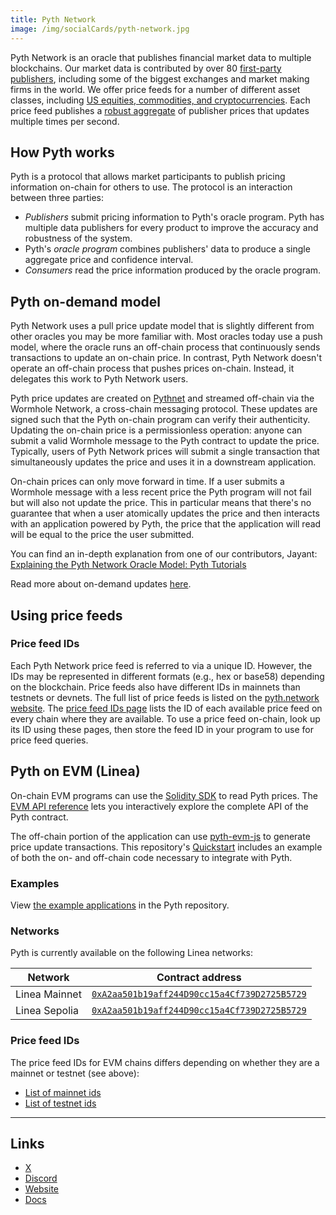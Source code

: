 ```yaml
---
title: Pyth Network
image: /img/socialCards/pyth-network.jpg
---
```


Pyth Network is an oracle that publishes financial market data to multiple blockchains. Our market
data is contributed by over 80 [first-party publishers](https://pyth.network/publishers), including
some of the biggest exchanges and market making firms in the world. We offer price feeds for a
number of different asset classes, including [US equities, commodities, and cryptocurrencies](https://pyth.network/price-feeds).
Each price feed publishes a [robust aggregate](https://docs.pyth.network/documentation/how-pyth-works/price-aggregation)
of publisher prices that updates multiple times per second.

## How Pyth works

Pyth is a protocol that allows market participants to publish pricing information on-chain for
others to use. The protocol is an interaction between three parties:

- _Publishers_ submit pricing information to Pyth's oracle program. Pyth has multiple data
publishers for every product to improve the accuracy and robustness of the system.
- Pyth's _oracle program_ combines publishers' data to produce a single aggregate price and
confidence interval.
- _Consumers_ read the price information produced by the oracle program.

## Pyth on-demand model

Pyth Network uses a pull price update model that is slightly different from other oracles you
may be more familiar with. Most oracles today use a push model, where the oracle runs an
off-chain process that continuously sends transactions to update an on-chain price. In contrast,
Pyth Network doesn't operate an off-chain process that pushes prices on-chain. Instead, it
delegates this work to Pyth Network users.

Pyth price updates are created on [Pythnet](https://docs.pyth.network/documentation/how-pyth-works/pythnet)
and streamed off-chain via the Wormhole Network, a cross-chain messaging protocol. These updates
are signed such that the Pyth on-chain program can verify their authenticity. Updating the on-chain
price is a permissionless operation: anyone can submit a valid Wormhole message to the Pyth
contract to update the price. Typically, users of Pyth Network prices will submit a single
transaction that simultaneously updates the price and uses it in a downstream application.

On-chain prices can only move forward in time. If a user submits a Wormhole message with a less
recent price the Pyth program will not fail but will also not update the price. This in particular
means that there's no guarantee that when a user atomically updates the price and then interacts
with an application powered by Pyth, the price that the application will read will be equal to
the price the user submitted.

You can find an in-depth explanation from one of our contributors, Jayant:
[Explaining the Pyth Network Oracle Model: Pyth Tutorials](https://www.youtube.com/watch?v=qdwrs23Qc9g)

Read more about on-demand updates [here](https://docs.pyth.network/documentation/pythnet-price-feeds/on-demand).

## Using price feeds

### Price feed IDs

Each Pyth Network price feed is referred to via a unique ID. However, the IDs may be represented in
different formats (e.g., hex or base58) depending on the blockchain. Price feeds also have different
IDs in mainnets than testnets or devnets. The full list of price feeds is listed on the
[pyth.network website](https://pyth.network/price-feeds). The [price feed IDs page](https://pyth.network/developers/price-feed-ids)
lists the ID of each available price feed on every chain where they are available. To use a price
feed on-chain, look up its ID using these pages, then store the feed ID in your program to use for
price feed queries.

## Pyth on EVM (Linea)

On-chain EVM programs can use the [Solidity SDK](https://github.com/pyth-network/pyth-sdk-solidity)
to read Pyth prices. The [EVM API reference](https://docs.pyth.network/evm) lets you interactively
explore the complete API of the Pyth contract.

The off-chain portion of the application can use [pyth-evm-js](https://github.com/pyth-network/pyth-crosschain/tree/main/target_chains/ethereum/sdk/js)
to generate price update transactions. This repository's [Quickstart](https://github.com/pyth-network/pyth-crosschain/tree/main/target_chains/ethereum/sdk/js#quickstart)
includes an example of both the on- and off-chain code necessary to integrate with Pyth.

### Examples

View [the example applications](https://github.com/pyth-network/pyth-examples/tree/main/price_feeds)
in the Pyth repository.

### Networks

Pyth is currently available on the following Linea networks:

| Network | Contract address |
| --- | --- |
| Linea Mainnet | [`0xA2aa501b19aff244D90cc15a4Cf739D2725B5729`](https://explorer.linea.build/address/0xA2aa501b19aff244D90cc15a4Cf739D2725B5729) |
| Linea Sepolia | [`0xA2aa501b19aff244D90cc15a4Cf739D2725B5729`](https://sepolia.lineascan.build/address/0xA2aa501b19aff244D90cc15a4Cf739D2725B5729) |

### Price feed IDs

The price feed IDs for EVM chains differs depending on whether they are a mainnet or testnet (see
above):

- [List of mainnet ids](https://pyth.network/developers/price-feed-ids#pyth-evm-mainnet)
- [List of testnet ids](https://pyth.network/developers/price-feed-ids#pyth-evm-testnet)

---

## Links

- [X](https://x.com/PythNetwork)
- [Discord](https://discord.com/invite/PythNetwork)
- [Website](https://pyth.network/)
- [Docs](https://docs.pyth.network/documentation)
